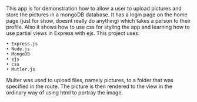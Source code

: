 This app is for demonstration how to allow a user to upload pictures and store the pictures in a mongoDB database. It has a login page on the home page (just for show, doesnt really do anything) which takes a person to their profile.  Also it shows how to use css for styling the app and learning how to use partial views in Express with ejs.
This project uses:

	• Express.js
	• Node.js
	• MongoDB
	• ejs
	• css
	• Mutler.js

Multer was used to upload files, namely pictures, to a folder that was specified in the route. The picture is then rendered to the view in the ordinary way of using html to portray the image. 	